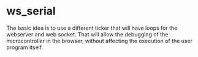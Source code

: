 # ws_serial
The basic idea is to use a different ticker that will have loops for the webserver and web socket. That will allow the debugging of the microcontroller in the browser, without affecting the execution of the user program itself.
